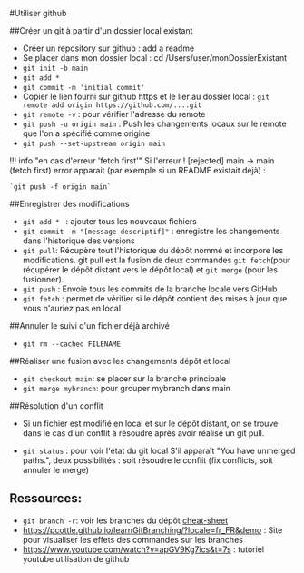 #Utiliser github

##Créer un git à partir d'un dossier local existant

- Créer un repository sur github : add a readme
- Se placer dans mon dossier local : cd /Users/user/monDossierExistant
- `git init -b main`
- `git add *`
- `git commit -m 'initial commit'`
- Copier le lien fourni sur github https et le lier au dossier local : 
  `git remote add origin https://github.com/....git `
- `git remote -v` : pour vérifier l'adresse du remote 
- `git push -u origin main` :  Push les changements locaux sur le remote que l'on a spécifié comme origine
- `git push --set-upstream origin main` 

!!! info "en cas d'erreur 'fetch first'"
    Si l'erreur ! [rejected] main -> main (fetch first) error apparait (par exemple si un README existait déjà) :

    `git push -f origin main`

##Enregistrer des modifications
- `git add * ` : ajouter tous les nouveaux fichiers 
- `git commit -m "[message descriptif]"` : enregistre les changements dans l'historique des versions 
- `git pull`: Récupère tout l'historique du dépôt nommé et incorpore les modifications. git pull est la fusion de deux commandes `git fetch`(pour récupérer le dépôt distant vers le dépôt local) et `git merge` (pour les fusionner).  
- `git push` : Envoie tous les commits de la branche locale vers GitHub
- `git fetch` : permet de vérifier si le dépôt contient des mises à jour que vous n'auriez pas en local

##Annuler le suivi d'un fichier déjà archivé 
- `git rm --cached FILENAME`

##Réaliser une fusion avec les changements dépôt et local
- `git checkout main`: se placer sur la branche principale 
- `git merge mybranch`: pour grouper mybranch dans main 



##Résolution d'un conflit 
- Si un fichier est modifié en local et sur le dépôt distant, on se trouve dans le cas d'un conflit à résoudre après avoir réalisé un git pull.

- `git status` : pour voir l'état du git local
S'il apparaît "You have unmerged paths.", deux possibilités : soit résoudre le conflit (fix conflicts, soit annuler le merge)

<!-- ##Erreur après un git pull (non liée à un merge)
"hint: You have divergent branches and need to specify how to reconcile them.
hint: You can replace "git config" with "git config --global" to set a default
hint: preference for all repositories. You can also pass --rebase, --no-rebase,
hint: or --ff-only on the command line to override the configured default per
hint: invocation."
Passer en deux étapes avec git fetch puis git merge  -->

## Ressources:
- `git branch -r`: voir les branches du dépôt
[cheat-sheet](../ressources/github-cheatsheet.pdf)
- https://pcottle.github.io/learnGitBranching/?locale=fr_FR&demo : Site pour visualiser les effets des commandes sur les branches
- https://www.youtube.com/watch?v=apGV9Kg7ics&t=7s : tutoriel youtube utilisation de github